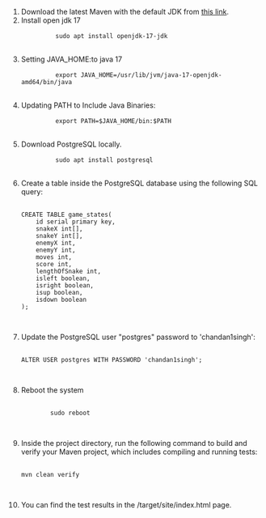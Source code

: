 <ol>
    <li>Download the latest Maven with the default JDK from <a href="https://phoenixnap.com/kb/install-maven-on-ubuntu">this link</a>.</li>
    <li>
      Install open jdk 17
      <pre>
        <code>sudo apt install openjdk-17-jdk</code>
       </pre>
    </li>
    <li>
     Setting JAVA_HOME:to java 17
       <pre>
        <code>export JAVA_HOME=/usr/lib/jvm/java-17-openjdk-amd64/bin/java</code>
       </pre>
    </li>
    <li>
     Updating PATH to Include Java Binaries:
       <pre>
        <code>export PATH=$JAVA_HOME/bin:$PATH</code>
       </pre>
    </li>
    <li>Download PostgreSQL locally.</li>
        <pre>
        <code>sudo apt install postgresql</code>
                </pre>
    <li>Create a table inside the PostgreSQL database using the following SQL query:
        <pre>
            <code>
CREATE TABLE game_states(
    id serial primary key,
    snakeX int[],
    snakeY int[],
    enemyX int,
    enemyY int,
    moves int,
    score int,
    lengthOfSnake int,
    isleft boolean,
    isright boolean,
    isup boolean,
    isdown boolean
);
            </code>
        </pre>
    </li>
    <li>Update the PostgreSQL user "postgres" password to 'chandan1singh':
        <pre>
            <code>
ALTER USER postgres WITH PASSWORD 'chandan1singh';
            </code>
        </pre>
    </li>
    <li>Reboot the system
        <pre>
            <code>
        sudo reboot
            </code>
        </pre>
    </li>
    <li>Inside the project directory, run the following command to build and verify your Maven project, which includes compiling and running tests:
        <pre>
            <code>
mvn clean verify
            </code>
        </pre>
    </li>
    <li>You can find the test results in the /target/site/index.html page.</li>
</ol>
